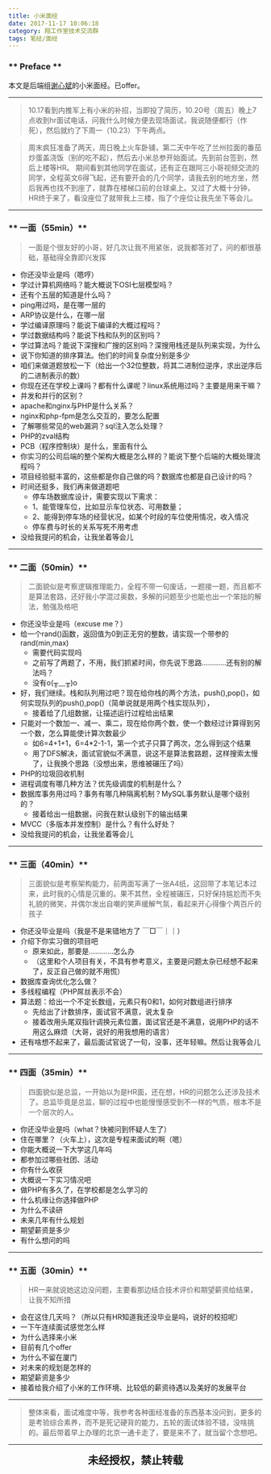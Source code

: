 ```yaml
---
title: 小米面经
date: 2017-11-17 10:06:18
category: 翔工作室技术交流群
tags: 笔经/面经
---
```

### ** Preface **

本文是后端组[谢心斌](https://blog.fight2escape.club/)的小米面经。已offer。

***********************

> 10.17看到内推军上有小米的补招，当即投了简历，10.20号（周五）晚上7点收到hr面试电话，问我什么时候方便去现场面试，我说随便都行（作死），然后就约了下周一（10.23）下午两点。

> 周末疯狂准备了两天，周日晚上火车卧铺，第二天中午吃了兰州拉面的番茄炒蛋盖浇饭（别的吃不起），然后去小米总参开始面试。先到前台签到，然后上楼等HR。
期间看到其他同学在面试，还有正在跟阿三小哥视频交流的同学，全程英文6得飞起，还有要开会的几个同学，请我去别的地方坐，然后我再也找不到座了，就靠在楼梯口前的台球桌上。又过了大概十分钟，HR终于来了，看没座位了就带我上三楼，指了个座位让我先坐下等会儿。

************************

### ** 一面（55min）**
> 一面是个很友好的小哥，好几次让我不用紧张，说我都答对了，问的都很基础，基础得全靠即兴发挥

- 你还没毕业是吗（嗯哼）
- 学过计算机网络吗？能大概说下OSI七层模型吗？
- 还有个五层的知道是什么吗？
- ping用过吗，是在哪一层的
- ARP协议是什么，在哪一层
- 学过编译原理吗？能说下编译的大概过程吗？
- 学过数据结构吗？能说下栈和队列的区别吗？
- 学过算法吗？能说下深搜和广搜的区别吗？深搜用栈还是队列来实现，为什么
- 说下你知道的排序算法。他们的时间复杂度分别是多少
- 咱们来做道题放松一下（给出一个32位整数，将其二进制位逆序，求出逆序后的二进制表示的数）
- 你现在还在学校上课吗？都有什么课呢？linux系统用过吗？主要是用来干嘛？
- 并发和并行的区别？
- apache和nginx与PHP是什么关系？
- nginx和php-fpm是怎么交互的，要怎么配置
- 了解哪些常见的web漏洞？sql注入怎么处理？
- PHP的zval结构
- PCB（程序控制块）是什么，里面有什么
- 你实习的公司后端的整个架构大概是怎么样的？能说下整个后端的大概处理流程吗？
- 项目经验挺丰富的，这些都是你自己做的吗？数据库也都是自己设计的吗？
- 时间还挺多，我们再来做道题吧
    - 停车场数据库设计，需要实现以下需求：
    - 1、能管理车位，比如显示车位状态、可用数量；
    - 2、能得到停车场的经营状况，如某个时段的车位使用情况，收入情况
    - 停车费与时长的关系写死不用考虑
- 没给我提问的机会，让我坐着等会儿

**********************

### ** 二面（50min）**
> 二面貌似是考察逻辑推理能力，全程不带一句废话，一题接一题，而且都不是算法套路，还好我小学混过奥数，多解的问题至少也能也出一个笨拙的解法，勉强及格吧

- 你还没毕业是吗（excuse me？）
- 给一个rand()函数，返回值为0到正无穷的整数，请实现一个带参的rand(min,max)
    - 需要代码实现吗
    - 之前写了两题了，不用，我们抓紧时间，你先说下思路…………还有别的解法吗？
    - 没有o(╥﹏╥)o
- 好，我们继续。栈和队列用过吧？现在给你栈的两个方法，push(),pop()，如何实现队列的push(),pop()（简单说就是用两个栈实现队列），
    - 接着给了几组数据，让描述运行过程给出结果
- 只能对一个数加一、减一、乘二，现在给你两个数，使一个数经过计算得到另一个数，怎么算能使计算次数最少
    - 如6=4+1+1，6=4*2-1-1，第一个式子只算了两次，怎么得到这个结果
    - 用了DFS解决，面试官貌似不满意，说这不是算法套路题，这样搜索太慢了，让我换个思路（没想出来，思维被碾压了吗）
- PHP的垃圾回收机制
- 进程调度有哪几种方法？优先级调度的机制是什么？
- 数据库事务用过吗？事务有哪几种隔离机制？MySQL事务默认是哪个级别的？
    - 接着给出一组数据，问我在默认级别下的输出结果
- MVCC（多版本并发控制）是什么？有什么好处？
- 没给我提问的机会，让我坐着等会儿

*******************

### ** 三面（40min）**
> 三面貌似是考察架构能力，前两面写满了一张A4纸，这回带了本笔记本过来，此时我的心情是沉重的。果不其然，全程被碾压，只好保持尴尬而不失礼貌的微笑，并偶尔发出自嘲的笑声缓解气氛，看起来开心得像个两百斤的孩子

- 你还没毕业是吗（我是不是来错地方了 ￣□￣｜｜）
- 介绍下你实习做的项目吧
    - 原来如此，那要是…………怎么办
    - （这里和个人项目有关，不具有参考意义，主要是问题太杂已经想不起来了，反正自己做的就不用慌）
- 数据库查询优化怎么做？
- 多线程编程（PHP屌丝表示不会）
- 算法题：给出一个不定长数组，元素只有0和1，如何对数组进行排序
    - 先给出了计数排序，面试官不满意，说太复杂
    - 接着改用头尾双指针调换元素位置，面试官还是不满意，说用PHP的话不用这么麻烦（大哥，说好的用我想用的语言）
- 还有啥想不起来了，最后面试官说了一句，没事，还年轻嘛。然后让我等会儿

*********************

### ** 四面（35min）**
> 四面貌似是总监，一开始以为是HR面，还在想，HR的问题怎么还涉及技术了。总监毕竟是总监，聊的过程中也能慢慢感受到不一样的气质，根本不是一个层次的人。

- 你还没毕业是吗（what？快被问到怀疑人生了）
- 住在哪里？（火车上），这次是专程来面试的啊（嗯）
- 你能大概说一下大学这几年吗
- 都参加过哪些社团、活动
- 你有什么收获
- 大概说一下实习情况吧
- 做PHP有多久了，在学校都是怎么学习的
- 什么机缘让你选择做PHP
- 为什么不读研
- 未来几年有什么规划
- 期望薪资是多少
- 有什么想问的吗

******************

### ** 五面（30min）**
> HR一来就说她这边没问题，主要看那边结合技术评价和期望薪资给结果，让我不知所措

- 会在这住几天吗？（所以只有HR知道我还没毕业是吗，说好的校招呢）
- 一下午连续面试感觉怎么样
- 为什么选择来小米
- 目前有几个offer
- 为什么不留在厦门
- 对未来的规划是怎样的
- 期望薪资是多少
- 接着给我介绍了小米的工作环境、比较低的薪资待遇以及美好的发展平台

**********************

> 整体来看，面试难度中等，我参考各种面经准备的东西基本没问到，更多的是考验综合素养，而不是死记硬背的能力，五轮的面试体验不错，没啥挑的。最后带着早上办理的北京一通卡走了，要是来不了，就当留个念想吧。

*************************

<p style="margin-top: 0.4em; text-align: center">
<b style="font-size: 1.5em;font-weight: 600;">未经授权，禁止转载</b>
 </p>